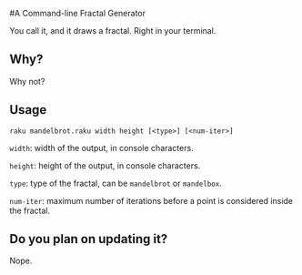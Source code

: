 #A Command-line Fractal Generator

You call it, and it draws a fractal. Right in your terminal.

## Why?

Why not?

## Usage

```raku mandelbrot.raku width height [<type>] [<num-iter>]```

```width```: width of the output, in console characters.

```height```: height of the output, in console characters.

```type```: type of the fractal, can be ```mandelbrot``` or ```mandelbox```.

```num-iter```: maximum number of iterations before a point is considered inside the fractal.

## Do you plan on updating it?

Nope.
